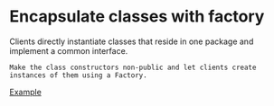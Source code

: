 # Encapsulate classes with factory

Clients directly instantiate classes that reside in one package and implement a common interface.

`Make the class constructors non-public and let clients create instances of them using a Factory.`

[Example](https://github.com/gunya/refactoring/pull/2/files)
